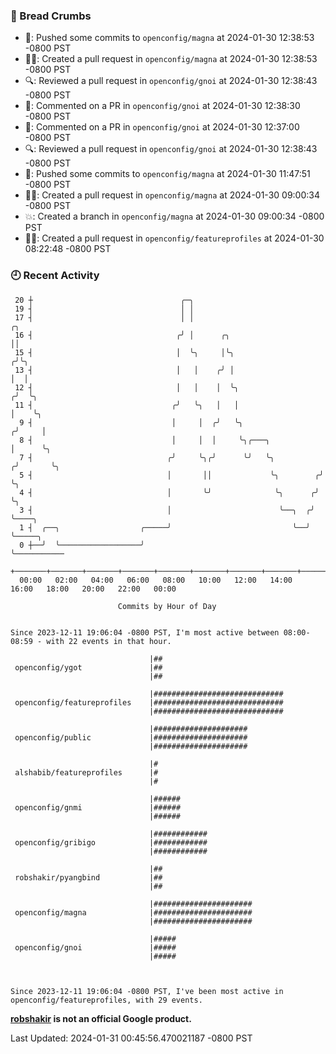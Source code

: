 ### 🍞 Bread Crumbs

 * 🚢: Pushed some commits to `openconfig/magna` at 2024-01-30 12:38:53 -0800 PST
 * ✍🏼: Created a pull request in `openconfig/magna` at 2024-01-30 12:38:53 -0800 PST
 * 🔍: Reviewed a pull request in  `openconfig/gnoi` at 2024-01-30 12:38:43 -0800 PST
 * 💬: Commented on a PR in  `openconfig/gnoi` at 2024-01-30 12:38:30 -0800 PST
 * 💬: Commented on a PR in  `openconfig/gnoi` at 2024-01-30 12:37:00 -0800 PST
 * 🔍: Reviewed a pull request in  `openconfig/gnoi` at 2024-01-30 12:38:43 -0800 PST
 * 🚢: Pushed some commits to `openconfig/magna` at 2024-01-30 11:47:51 -0800 PST
 * ✍🏼: Created a pull request in `openconfig/magna` at 2024-01-30 09:00:34 -0800 PST
 * 💥: Created a branch in `openconfig/magna` at 2024-01-30 09:00:34 -0800 PST
 * ✍🏼: Created a pull request in `openconfig/featureprofiles` at 2024-01-30 08:22:48 -0800 PST

### 🕘 Recent Activity
```
 20 ┼                                 ╭─╮
 19 ┤                                 │ │
 17 ┤                                 │ │                                ╭╮
 16 ┤                                ╭╯ │      ╭╮                        ││
 15 ┤                                │  ╰╮     │╰╮                      ╭╯╰╮
 13 ┤                                │   │    ╭╯ │                      │  │
 12 ┤                                │   │    │  ╰╮                    ╭╯  ╰╮
 11 ┤                               ╭╯   ╰╮   │   │                    │    ╰╮
  9 ┤                               │     │  ╭╯   ╰╮                  ╭╯     │
  8 ┤                               │     │  │     ╰╮╭───╮            │      ╰╮
  7 ┤                              ╭╯     ╰╮╭╯      ╰╯   ╰╮          ╭╯       ╰╮
  5 ┤                              │       ││             ╰╮        ╭╯         ╰╮
  4 ┤                              │       ╰╯              ╰╮      ╭╯           ╰╮
  3 ┤                              │                        ╰──╮  ╭╯             ╰────╮
  1 ┤  ╭──╮                  ╭─────╯                           ╰──╯                   ╰─────╮
  0 ┼──╯  ╰──────────────────╯                                                              ╰───────────
    +───────+───────+───────+───────+───────+───────+───────+───────+───────+───────+───────+───────+────
  00:00   02:00   04:00   06:00   08:00   10:00   12:00   14:00   16:00   18:00   20:00   22:00   00:00   

						Commits by Hour of Day


Since 2023-12-11 19:06:04 -0800 PST, I'm most active between 08:00-08:59 - with 22 events in that hour.

```



```
                               |##
 openconfig/ygot               |##
                               |##

                               |#############################
 openconfig/featureprofiles    |#############################
                               |#############################

                               |#####################
 openconfig/public             |#####################
                               |#####################

                               |#
 alshabib/featureprofiles      |#
                               |#

                               |######
 openconfig/gnmi               |######
                               |######

                               |############
 openconfig/gribigo            |############
                               |############

                               |##
 robshakir/pyangbind           |##
                               |##

                               |######################
 openconfig/magna              |######################
                               |######################

                               |#####
 openconfig/gnoi               |#####
                               |#####



Since 2023-12-11 19:06:04 -0800 PST, I've been most active in openconfig/featureprofiles, with 29 events.

```
**[robshakir](mailto:robjs@google.com) is not an official Google product.**  


Last Updated: 2024-01-31 00:45:56.470021187 -0800 PST
